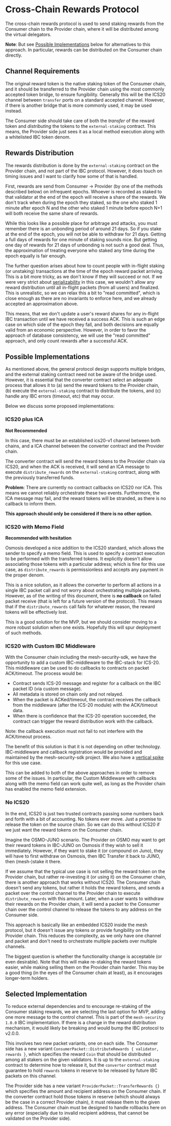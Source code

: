 # Cross-Chain Rewards Protocol

The cross-chain rewards protocol is used to send staking rewards from the Consumer chain
to the Provider chain, where it will be distributed among the virtual delegators.

**Note**: But see [Possible Implementations](#possible-implementations) below for alternatives
to this approach. In particular, rewards can be distributed on the Consumer chain directly.

## Channel Requirements

The original reward token is the native staking token of the Consumer chain,
and it should be transferred to the Provider chain using the most commonly accepted
token bridge, to ensure fungibility. Generally this will be the ICS20 channel
between `transfer` ports on a standard accepted channel. However, if there is
another bridge that is more commonly used, it may be used instead.

The Consumer side should take care of both the _transfer_ of the reward token
and _distributing_ the tokens to the `external-staking` contract.
This means, the Provider side just sees it as a local method execution
along with a whitelisted IBC token denom.

## Rewards Distribution

The rewards distribution is done by the `external-staking` contract on the Provider chain, and not part of the
IBC protocol. However, it does touch on timing issues and I want to clarify how some of that is handled.

First, rewards are send from Consumer -> Provider (by one of the methods described below) on infrequent epochs.
Whoever is recorded as staked to that validator at the end of the epoch will receive a share of the rewards.
We don't track when during the epoch they staked, so the one who staked 1 minute after epoch N and the other
who staked 1 minute before epoch N+1 will both receive the same share of rewards.

While this looks like a possible place for arbitrage and attacks, you must remember there is an unbonding period of around
21 days. So if you stake at the end of the epoch, you will not be able to withdraw for 21 days. Getting a full days of rewards
for one minute of staking sounds nice. But getting one day of rewards for 21 days of unbonding is not such a good deal.
Thus, the approximation of treating everyone who staked any time during the epoch equally is fair enough.

The further question arises about how to count people with in-flight staking (or unstaking) transactions at the time of the
epoch reward packet arriving. This is a bit more tricky, as we don't know if they will succeed or not. If we were very strict
about [serializability](./Serializability.md) in this case, we wouldn't allow any reward distribution until all in-flight
packets (from all users) and finalized. This is unrealistic, so we can relax this a bit to "read committed", which is close
enough as there are no invariants to enforce here, and we already accepted an approximation above.

This means, that we don't update a user's reward shares for any in-flight IBC transaction until we have received a success ACK.
This is such an edge case on which side of the epoch they fall, and both decisions are equally valid from an economic perspective.
However, in order to favor the approach of database consistency, we will use the "read committed" approach, and only count rewards
after a successful ACK.

## Possible Implementations

As mentioned above, the general protocol design supports multiple bridges,
and the external staking contract need not be aware of the bridge used.
However, it is essential that the converter contract select an adequate process
that allows it to (a) send the reward tokens to the Provider chain,
(b) execute the `external-staking` contract to distribute the tokens, and
(c) handle any IBC errors (timeout, etc) that may occur.

Below we discuss some proposed implementations:

### ICS20 plus ICA

**Not Recommended**

In this case, there must be an established ics20-v1 channel between both chains,
and a ICA channel between the converter contract and the Provider chain.

The converter contract will send the reward tokens to the Provider chain via ICS20,
and when the ACK is received, it will send an ICA message to execute `distribute_rewards`
on the `external-staking` contract, along with the previously transferred funds.

**Problem**: There are currently no contract callbacks on ICS20 nor ICA. This means we cannot reliably
orchestrate these two events. Furthermore, the ICA message may fail, and the reward tokens will
be stranded, as there is no callback to inform them.

**This approach should only be considered if there is no other option.**

### ICS20 with Memo Field

**Recommended with hesitation**

Osmosis developed a nice addition to the ICS20 standard, which allows the sender
to specify a memo field. This is used to specify a contract execution to be performed
with the transferred tokens. It explicitly doesn't allow associating those tokens
with a particular address; which is fine for this use case, as `distribute_rewards`
is permissionless and accepts any payment in the proper denom.

This is a nice solution, as it allows the converter to perform all actions in a single
IBC packet call and not worry about orchestrating multiple packets. However, as of the
writing of this document, there is **no callback** on failed packet receive
(that is left for a future version of the protocol). This means that if the `distribute_rewards`
call fails for whatever reason, the reward tokens will be effectively lost.

This is a good solution for the MVP, but we should consider moving to a more robust
solution when one exists. Hopefully this will spur deployment of such methods.

### ICS20 with Custom IBC Middleware

With the Consumer chain including the mesh-security-sdk, we have the opportunity to add a custom IBC-middleware
to the IBC-stack for ICS-20. This middleware can be used to do callbacks to contracts on packet ACK/timeout.
The process would be:

- Contract sends ICS-20 message and register for a callback on the IBC packet ID (via custom message).
- All metadata is stored on chain only and not relayed.
- When the packet is ACKed/timeout, the contract receives the callback from the middleware (after the ICS-20 module) with the ACK/timeout data.
- When there is confidence that the ICS-20 operation succeeded, the contract can trigger the reward distribution work with the callback.

Note: the callback execution must not fail to not interfere with the ACK/timeout process.

The benefit of this solution is that it is not depending on other technology. IBC-middleware and callback registration would
be provided and maintained by the mesh-security-sdk project.
We also have a [vertical spike](https://github.com/CosmWasm/wasmd/pull/1368) for this use case.

This can be added to both of the above approaches in order to remove some of the issues.
In particular, the Custom Middleware with callbacks along with the memo field can work quite well, as long as
the Provider chain has enabled the memo field extension.

### No ICS20

In the end, ICS20 is just two trusted contracts passing some numbers back and forth with a bit of accounting.
No tokens ever move. Just a promise to release the token on the source chain. So we can do this without ICS20
if we just want the reward tokens on the Consumer chain.

Imagine the OSMO-JUNO scenario. The Provider on OSMO may want to get their reward tokens in IBC-JUNO on Osmosis if they wish
to sell it immediately. However, if they want to stake it (or compound on Juno), they will have to first withdraw on Osmosis,
then IBC Transfer it back to JUNO, then (mesh-)stake it there.

If we assume that the typical use case is not selling the reward token on the Provider chain, but rather re-investing it (or using it)
on the Consumer chain, there is another approach that works without ICS20. The Consumer chain doesn't send any tokens, but
rather it holds the reward tokens, and sends a packet over the control channel to the Provider chain to execute
`distribute_rewards` with this amount. Later, when a user wants to withdraw their rewards on the Provider chain,
it will send a packet to the Consumer chain over the control channel to release the tokens to any address on the Consumer side.

This approach is basically like an embedded ICS20 inside the mesh protocol, but it doesn't issue any tokens or provide fungibility
on the Provider chain. This reduces the complexity, as we only have one channel and packet and don't need to orchestrate multiple
packets over multiple channels.

The biggest question is whether the functionality change is acceptable (or even desirable). Note that this will make re-staking the
reward tokens easier, while making selling them on the Provider chain harder. This may be a good thing (in the eyes of the
Consumer chain at least), as it encourages longer-term holders.

## Selected Implementation

To reduce external dependencies and to encourage re-staking of the Consumer staking rewards,
we are selecting the last option for MVP, adding one more message to the control channel.
This is part of the `mesh-security 1.0.0` IBC implementation. If there is a change in the reward distribution mechanism,
it would likely be breaking and would bump the IBC protocol to v2.0.0.

This involves two new packet variants, one on each side. The Consumer side has a new variant
`ConsumerPacket::DistributeRewards { validator, rewards }`, which specifies the reward `Coin`
that should be distributed among all stakers on the given validators. It is up to the
`external-staking` contract to determine how to release it, but the `converter` contract
must guarantee to hold `rewards` tokens in reserve to be released by future IBC packets
on this channel.

The Provider side has a new variant `ProviderPacket::TransferRewards {}` which specifies the
amount and recipient address on the Consumer chain. If the converter contract hold those
tokens in reserve (which should always be the case in a correct Provider chain), it must release
them to the given address. The Consumer chain must be designed to handle rollbacks here
on any error (especially due to invalid recipient address, that cannot be validated on the
Provider side).
